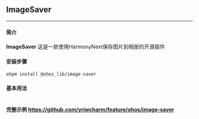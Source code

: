 ## ImageSaver
___
#### 简介
**ImageSaver** 这是一款使用HarmonyNext保存图片到相册的开源插件

#### 安装步骤

```ohpm
ohpm install @ohos_lib/image-saver
```
#### 基本用法
```typescript

```


#### 完整示例 https://github.com/yrjwcharm/feature/ohos/image-saver